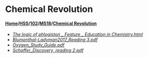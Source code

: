 # Chemical Revolution
#### [Home](../../../..)/[HSS](../../..)/[102](../..)/[MS18](..)/[Chemical Revolution]()
- [_The logic of phlogiston _ Feature _ Education in Chemistry.html_](The%20logic%20of%20phlogiston%20_%20Feature%20_%20Education%20in%20Chemistry.html)
- [_Blumenthal-Ladyman2017_Reading 3.pdf_](Blumenthal-Ladyman2017_Reading%203.pdf)
- [_Oxygen_Study_Guide.pdf_](Oxygen_Study_Guide.pdf)
- [_Schaffer_Discovery, reading 2.pdf_](Schaffer_Discovery,%20reading%202.pdf)
